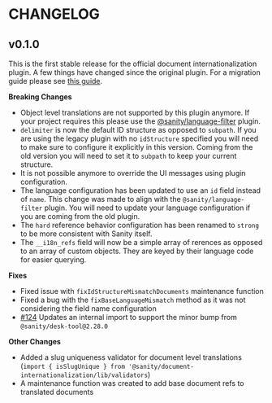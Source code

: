 # CHANGELOG

## v0.1.0
This is the first stable release for the official document internationalization plugin. A few things have changed since the original plugin. For a migration guide please see [this guide](docs/coming-from-sanity-plugin-intl-input.md).

**Breaking Changes**
- Object level translations are not supported by this plugin anymore. If your project requires this please use the [@sanity/language-filter](https://www.npmjs.com/package/@sanity/language-filter) plugin.
- `delimiter` is now the default ID structure as opposed to `subpath`. If you are using the legacy plugin with no `idStructure` specified you will need to make sure to configure it explicitly in this version. Coming from the old version you will need to set it to `subpath` to keep your current structure.
- It is not possible anymore to override the UI messages using plugin configuration.
- The language configuration has been updated to use an `id` field instead of `name`. This change was made to align with the `@sanity/language-filter` plugin. You will need to update your language configuration if you are coming from the old plugin.
- The `hard` reference behavior configuration has been renamed to `strong` to be more consistent with Sanity itself.
- The `__i18n_refs` field will now be a simple array of rerences as opposed to an array of custom objects. They are keyed by their language code for easier querying.

**Fixes**
- Fixed issue with `fixIdStructureMismatchDocuments` maintenance function
- Fixed a bug with the `fixBaseLanguageMismatch` method as it was not considering the field name configuration
- [#124](https://github.com/LiamMartens/sanity-plugin-intl-input/issues/124) Updates an internal import to support the minor bump from `@sanity/desk-tool@2.28.0`

**Other Changes**
- Added a slug uniqueness validator for document level translations (`import { isSlugUnique } from '@sanity/document-internationalization/lib/validators`)
- A maintenance function was created to add base document refs to translated documents
